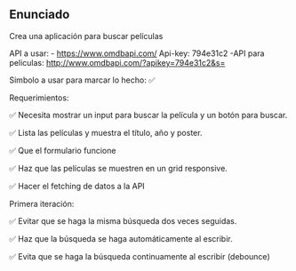 ## Enunciado

Crea una aplicación para buscar películas

API a usar: - https://www.omdbapi.com/
Api-key: 794e31c2
    -API para peliculas: http://www.omdbapi.com/?apikey=794e31c2&s=

Simbolo a usar para marcar lo hecho: ✅

Requerimientos:

✅ Necesita mostrar un input para buscar la película y un botón para buscar.

✅ Lista las películas y muestra el título, año y poster.

✅ Que el formulario funcione

✅ Haz que las películas se muestren en un grid responsive.

✅ Hacer el fetching de datos a la API

Primera iteración:

✅ Evitar que se haga la misma búsqueda dos veces seguidas.

✅ Haz que la búsqueda se haga automáticamente al escribir.

✅ Evita que se haga la búsqueda continuamente al escribir (debounce)